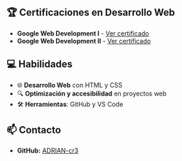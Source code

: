 ## 🏆 Certificaciones en Desarrollo Web  
- **Google Web Development I** - [Ver certificado](https://skillshop.exceedlms.com/student/collection/799479-web-development-i?locale=es)  
- **Google Web Development II** - [Ver certificado](https://skillshop.exceedlms.com/student/collection/800472-web-development-ii?sid=9481cc1d-ba76-456d-a7d9-3a35d68b8f3c&sid_i=1)

## 💻 Habilidades  
- 🌐 **Desarrollo Web** con HTML y CSS  
- 🔍 **Optimización y accesibilidad** en proyectos web  
- 🛠 **Herramientas**: GitHub y VS Code  

## 📫 Contacto  
- **GitHub:** [ADRIAN-cr3](https://github.com/ADRIAN-cr3)  
